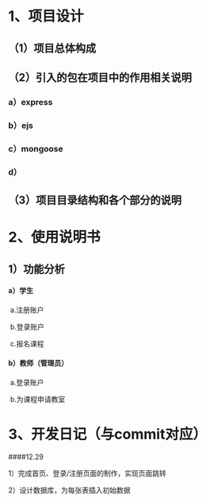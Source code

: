 # 1、项目设计

## （1）项目总体构成





## （2）引入的包在项目中的作用相关说明

### a）express

### b）ejs

### c）mongoose

### d）

## （3）项目目录结构和各个部分的说明



# 2、使用说明书

## 1）功能分析

####  	a）学生

​	a.注册账户

​	b.登录账户

​	c.报名课程

#### 	b）教师（管理员）

​	a.登录账户

​	b.为课程申请教室

# 3、开发日记（与commit对应）

####12.29

1）完成首页、登录/注册页面的制作，实现页面跳转 

2）设计数据库，为每张表插入初始数据

